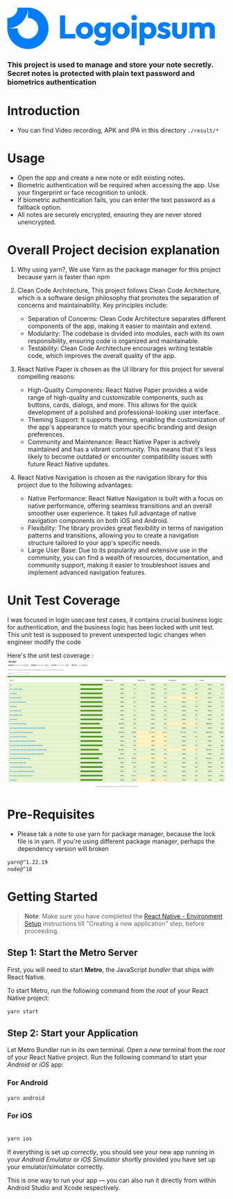 ![logo secret note](src/assets/logoipsum.png)

### This project is used to manage and store your note secretly. Secret notes is protected with plain text password and biometrics authentication

# Introduction

- You can find Video recording, APK and IPA in this directory `./result/*`

# Usage

- Open the app and create a new note or edit existing notes.
- Biometric authentication will be required when accessing the app. Use your fingerprint or face recognition to unlock.
- If biometric authentication fails, you can enter the text password as a fallback option.
- All notes are securely encrypted, ensuring they are never stored unencrypted.

# Overall Project decision explanation

1. Why using yarn?, We use Yarn as the package manager for this project because yarn is faster than npm

2. Clean Code Architecture, This project follows Clean Code Architecture, which is a software design philosophy that promotes the separation of concerns and maintainability. Key principles include:

   - Separation of Concerns: Clean Code Architecture separates different components of the app, making it easier to maintain and extend.
   - Modularity: The codebase is divided into modules, each with its own responsibility, ensuring code is organized and maintainable.
   - Testability: Clean Code Architecture encourages writing testable code, which improves the overall quality of the app.

3. React Native Paper is chosen as the UI library for this project for several compelling reasons:
   - High-Quality Components: React Native Paper provides a wide range of high-quality and customizable components, such as buttons, cards, dialogs, and more. This allows for the quick development of a polished and professional-looking user interface.
   - Theming Support: It supports theming, enabling the customization of the app's appearance to match your specific branding and design preferences.
   - Community and Maintenance: React Native Paper is actively maintained and has a vibrant community. This means that it's less likely to become outdated or encounter compatibility issues with future React Native updates.
4. React Native Navigation is chosen as the navigation library for this project due to the following advantages:
   - Native Performance: React Native Navigation is built with a focus on native performance, offering seamless transitions and an overall smoother user experience. It takes full advantage of native navigation components on both iOS and Android.
   - Flexibility: The library provides great flexibility in terms of navigation patterns and transitions, allowing you to create a navigation structure tailored to your app's specific needs.
   - Large User Base: Due to its popularity and extensive use in the community, you can find a wealth of resources, documentation, and community support, making it easier to troubleshoot issues and implement advanced navigation features.

# Unit Test Coverage

I was focused in login usecase test cases, it contains crucial business logic for authentication, and the business logic has been locked with unit test. This unit test is supposed to prevent unexpected logic changes when engineer modify the code

Here's the unit test coverage :
![UT Coverage](screenshoots/ut-coverage.png)

# Pre-Requisites

- Please tak a note to use yarn for package manager, because the lock file is in yarn. If you're using different package manager, perhaps the dependency version will broken

```
yarn@^1.22.19
node@^18
```

# Getting Started

> **Note**: Make sure you have completed the [React Native - Environment Setup](https://reactnative.dev/docs/environment-setup) instructions till "Creating a new application" step, before proceeding.

## Step 1: Start the Metro Server

First, you will need to start **Metro**, the JavaScript _bundler_ that ships _with_ React Native.

To start Metro, run the following command from the _root_ of your React Native project:

```bash
yarn start
```

## Step 2: Start your Application

Let Metro Bundler run in its _own_ terminal. Open a _new_ terminal from the _root_ of your React Native project. Run the following command to start your _Android_ or _iOS_ app:

### For Android

```bash
yarn android
```

### For iOS

```bash

yarn ios
```

If everything is set up _correctly_, you should see your new app running in your _Android Emulator_ or _iOS Simulator_ shortly provided you have set up your emulator/simulator correctly.

This is one way to run your app — you can also run it directly from within Android Studio and Xcode respectively.
